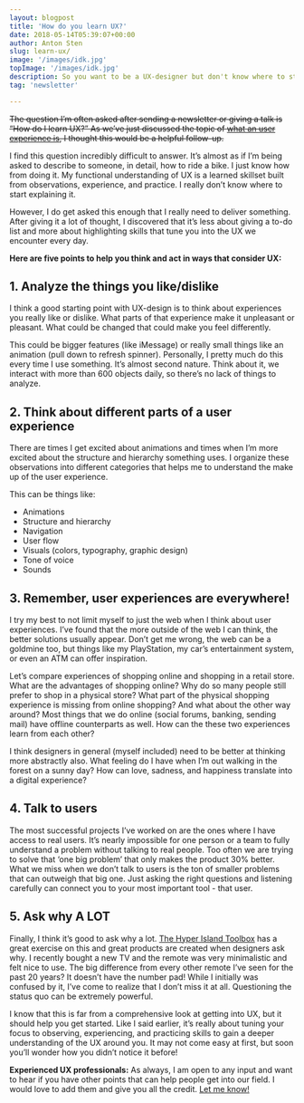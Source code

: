 ```yaml
---
layout: blogpost
title: 'How do you learn UX?'
date: 2018-05-14T05:39:07+00:00
author: Anton Sten
slug: learn-ux/
image: '/images/idk.jpg'
topImage: '/images/idk.jpg'
description: So you want to be a UX-designer but don't know where to start? Here are my five points to think differently and kickstart your  UX career!
tag: 'newsletter'

---
```


~~The question I’m often asked after sending a newsletter or giving a talk is “How do I learn UX?”  As we’ve just discussed the topic of [what an user experience is](https://www.antonsten.com/whatsux), I thought this would be a helpful follow-up.~~

I find this question incredibly difficult to answer. It’s almost as if I’m being asked to describe to someone, in detail, how to ride a bike. I just know how from doing it. My functional understanding of UX is a learned skillset built from observations, experience, and practice. I really don’t know where to start explaining it.

However, I do get asked this enough that I really need to deliver something.  After giving it a lot of thought, I discovered that it’s less about giving a to-do list and more about highlighting skills that tune you into the UX we encounter every day.

**Here are five points to help you think and act in ways that consider UX:**

## 1. Analyze the things you like/dislike
I think a good starting point with UX-design is to think about experiences you really like or dislike. What parts of that experience make it unpleasant or pleasant. What could be changed that could make you feel differently.

This could be bigger features (like iMessage) or really small things like an animation (pull down to refresh spinner). Personally, I pretty much do this every time I use something. It’s almost second nature. Think about it, we interact with more than 600 objects daily, so there’s no lack of things to analyze.


## 2. Think about different parts of a user experience
There are times I get excited about animations and times when I’m more excited about the structure and hierarchy something uses. I organize these observations into different categories that helps me to understand the make up of the user experience.

This can be things like:
- Animations
- Structure and hierarchy
- Navigation
- User flow
- Visuals (colors, typography, graphic design)
- Tone of voice
- Sounds


## 3. Remember, user experiences are everywhere!
I try my best to not limit myself to just the web when I think about user experiences. I’ve found that the more outside of the web I can think, the better solutions usually appear. Don’t get me wrong, the web can be a goldmine too, but things like my PlayStation, my car’s entertainment system, or even an ATM can offer inspiration.

Let’s compare experiences of shopping online and shopping in a retail store. What are the advantages of shopping online? Why do so many people still prefer to shop in a physical store? What part of the physical shopping experience is missing from online shopping? And what about the other way around? Most things that we do online (social forums, banking, sending mail) have offline counterparts as well. How can the these two experiences learn from each other?

I think designers in general (myself included) need to be better at thinking more abstractly also. What feeling do I have when I’m out walking in the forest on a sunny day? How can love, sadness, and happiness translate into a digital experience?


## 4. Talk to users
The most successful projects I’ve worked on are the ones where I have access to real users. It’s nearly impossible for one person or a team to fully understand a problem without talking to real people. Too often we are trying to solve that ‘one big problem’ that only makes the product 30% better. What we miss when we don’t talk to users is the ton of smaller problems that can outweigh that big one. Just asking the right questions and listening carefully can connect you to your most important tool - that user.


## 5. Ask why A LOT
Finally, I think it’s good to ask why a lot. [The Hyper Island Toolbox](http://toolbox.hyperisland.com/the-5-whys) has a great exercise on this and great products are created when designers ask why. I recently bought a new TV and the remote was very minimalistic and felt nice to use. The big difference from every other remote I’ve seen for the past 20 years? It doesn’t have the number pad! While I initially was confused by it, I’ve come to realize that I don’t miss it at all. Questioning the status quo can be extremely powerful.

I know that this is far from a comprehensive look at getting into UX, but it should help you get started. Like I said earlier, it’s really about tuning your focus to observing, experiencing, and practicing skills to gain a deeper understanding of the UX around you. It may not come easy at first, but soon you’ll wonder how you didn’t notice it before!

**Experienced UX professionals:** As always, I am open to any input and want to hear if you have other points that can help people get into our field. I would love to add them and give you all the credit. [Let me know!](https://www.twitter.com/antonsten)
